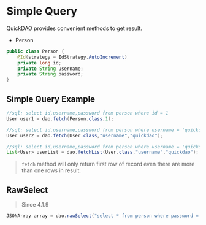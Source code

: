 # Simple Query

QuickDAO provides convenient methods to get result.

* Person

```java
public class Person {
    @Id(strategy = IdStrategy.AutoIncrement)
    private long id;
    private String username;
    private String password;
}
```

## Simple Query Example

```java
//sql: select id,username,password from person where id = 1
User user1 = dao.fetch(Person.class,1);

//sql: select id,username,password from person where username = 'quickdao'
User user2 = dao.fetch(User.class,"username","quickdao");

//sql: select id,username,password from person where username = 'quickdao'
List<User> userList = dao.fetchList(User.class,"username","quickdao");
```

> ``fetch`` method will only return first row of record even there are more than one rows in result.

## RawSelect

> Since 4.1.9

```java
JSONArray array = dao.rawSelect("select * from person where password = ?","123456");
```